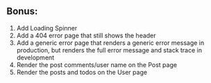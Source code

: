 ## Bonus:

1. Add Loading Spinner
2. Add a 404 error page that still shows the header
3. Add a generic error page that renders a generic error message in production, but renders the full error message and stack trace in development
4. Render the post comments/user name on the Post page
5. Render the posts and todos on the User page